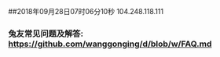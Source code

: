 ##2018年09月28日07时06分10秒 104.248.118.111
### 兔友常见问题及解答: https://github.com/wanggonging/d/blob/w/FAQ.md
